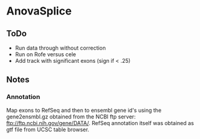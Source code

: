 # AnovaSplice

## ToDo
* Run data through without correction
* Run on Rofe versus cele
* Add track with significant exons (sign if < .25)

## Notes

### Annotation

Map exons to RefSeq and then to ensembl gene id's using the gene2ensmbl.gz obtained from the NCBI ftp server: <ftp://ftp.ncbi.nih.gov/gene/DATA/>.
RefSeq annotation itself was obtained as gtf file from UCSC table browser.

